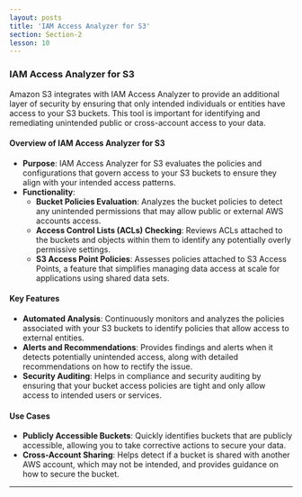 ```yaml
---
layout: posts
title: 'IAM Access Analyzer for S3'
section: Section-2
lesson: 10
---
```


### IAM Access Analyzer for S3

Amazon S3 integrates with IAM Access Analyzer to provide an additional layer of security by ensuring that only intended individuals or entities have access to your S3 buckets. This tool is important for identifying and remediating unintended public or cross-account access to your data.

<!-- pagebreak -->

#### Overview of IAM Access Analyzer for S3

- **Purpose**: IAM Access Analyzer for S3 evaluates the policies and configurations that govern access to your S3 buckets to ensure they align with your intended access patterns.
- **Functionality**:
  - **Bucket Policies Evaluation**: Analyzes the bucket policies to detect any unintended permissions that may allow public or external AWS accounts access.
  - **Access Control Lists (ACLs) Checking**: Reviews ACLs attached to the buckets and objects within them to identify any potentially overly permissive settings.
  - **S3 Access Point Policies**: Assesses policies attached to S3 Access Points, a feature that simplifies managing data access at scale for applications using shared data sets.
  <!-- pagebreak -->

#### Key Features

- **Automated Analysis**: Continuously monitors and analyzes the policies associated with your S3 buckets to identify policies that allow access to external entities.
- **Alerts and Recommendations**: Provides findings and alerts when it detects potentially unintended access, along with detailed recommendations on how to rectify the issue.
- **Security Auditing**: Helps in compliance and security auditing by ensuring that your bucket access policies are tight and only allow access to intended users or services.
<!-- pagebreak -->

#### Use Cases

- **Publicly Accessible Buckets**: Quickly identifies buckets that are publicly accessible, allowing you to take corrective actions to secure your data.
- **Cross-Account Sharing**: Helps detect if a bucket is shared with another AWS account, which may not be intended, and provides guidance on how to secure the bucket.
<!-- pagebreak -->

---
